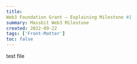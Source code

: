 ```yaml
---
title: 
Web3 Foundation Grant – Explaining Milestone #1
summary: Massbit Web3 Milestone
created: 2022-09-22
tags: ['Front-Matter']
toc: false
---
```


test file
